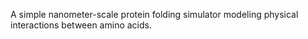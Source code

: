 A simple nanometer-scale protein folding simulator modeling physical interactions between amino acids.
